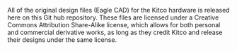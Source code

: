 All of the original design files (Eagle CAD) for the Kitco hardware is released here on this Git hub repository. These files are licensed under a Creative Commons Attribution Share-Alike license, which allows for both personal and commercial derivative works, as long as they credit Kitco and release their designs under the same license.
